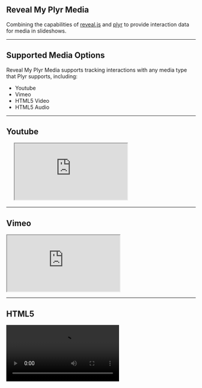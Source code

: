 ## Reveal My Plyr Media

Combining the capabilities of [reveal.js](https://revealjs.com/) and [plyr](https://plyr.io/) to provide interaction data for media in slideshows.

---

## Supported Media Options

Reveal My Plyr Media supports tracking interactions with any media type that Plyr supports, including:

*   Youtube
*   Vimeo
*   HTML5 Video
*   HTML5 Audio

---

## Youtube

<div class="plyr__video-embed plyr__track">  
     <iframe  
      src="https://www.youtube.com/embed/aqz-KE-bpKQ"  
      allowfullscreen  
      allowtransparency  
      allow="autoplay">  
     </iframe>  
</div>

---

## Vimeo
<div class="plyr__video-embed plyr__track">
	<iframe
		src="https://player.vimeo.com/video/1084537?h=b1b3ab5aa2"
		allowfullscreen
		allowtransparency
		allow="autoplay">
	</iframe>
</div>

---

## HTML5
<video playsinline controls class="plyr__track">
	<source src="demo/media/BigBuckBunny.mp4" type="video/mp4" />
	<source src="demo/media/BigBuckBunny.webm" type="video/webm" />
	<source src="demo/media/BigBuckBunny.oog" type="video/oog" />
</video>